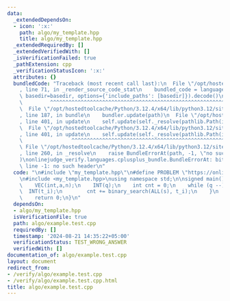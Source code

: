 ```yaml
---
data:
  _extendedDependsOn:
  - icon: ':x:'
    path: algo/my_template.hpp
    title: algo/my_template.hpp
  _extendedRequiredBy: []
  _extendedVerifiedWith: []
  _isVerificationFailed: true
  _pathExtension: cpp
  _verificationStatusIcon: ':x:'
  attributes: {}
  bundledCode: "Traceback (most recent call last):\n  File \"/opt/hostedtoolcache/Python/3.12.4/x64/lib/python3.12/site-packages/onlinejudge_verify/documentation/build.py\"\
    , line 71, in _render_source_code_stat\n    bundled_code = language.bundle(stat.path,\
    \ basedir=basedir, options={'include_paths': [basedir]}).decode()\n          \
    \         ^^^^^^^^^^^^^^^^^^^^^^^^^^^^^^^^^^^^^^^^^^^^^^^^^^^^^^^^^^^^^^^^^^^^^^^^^^^^^^^^^\n\
    \  File \"/opt/hostedtoolcache/Python/3.12.4/x64/lib/python3.12/site-packages/onlinejudge_verify/languages/cplusplus.py\"\
    , line 187, in bundle\n    bundler.update(path)\n  File \"/opt/hostedtoolcache/Python/3.12.4/x64/lib/python3.12/site-packages/onlinejudge_verify/languages/cplusplus_bundle.py\"\
    , line 401, in update\n    self.update(self._resolve(pathlib.Path(included), included_from=path))\n\
    \  File \"/opt/hostedtoolcache/Python/3.12.4/x64/lib/python3.12/site-packages/onlinejudge_verify/languages/cplusplus_bundle.py\"\
    , line 401, in update\n    self.update(self._resolve(pathlib.Path(included), included_from=path))\n\
    \                ^^^^^^^^^^^^^^^^^^^^^^^^^^^^^^^^^^^^^^^^^^^^^^^^^^^^^^^^^\n \
    \ File \"/opt/hostedtoolcache/Python/3.12.4/x64/lib/python3.12/site-packages/onlinejudge_verify/languages/cplusplus_bundle.py\"\
    , line 260, in _resolve\n    raise BundleErrorAt(path, -1, \"no such header\"\
    )\nonlinejudge_verify.languages.cplusplus_bundle.BundleErrorAt: bits/stdc++.h:\
    \ line -1: no such header\n"
  code: "\n#include \"my_template.hpp\"\n#define PROBLEM \"https://onlinejudge.u-aizu.ac.jp/courses/lesson/1/ALDS1/4/ALDS1_4_B\"\
    \n#include <my_template.hpp>\nusing namespace std;\n\nsigned main() {\n    INT(n);\n\
    \    VEC(int,a,n);\n    INT(q);\n    int cnt = 0;\n    while (q --) {\n      \
    \  INT(t_i);\n        cnt += binary_search(ALL(s), t_i);\n    }\n    W(cnt);\n\
    \    return 0;\n}\n"
  dependsOn:
  - algo/my_template.hpp
  isVerificationFile: true
  path: algo/example.test.cpp
  requiredBy: []
  timestamp: '2024-08-21 14:35:22+05:00'
  verificationStatus: TEST_WRONG_ANSWER
  verifiedWith: []
documentation_of: algo/example.test.cpp
layout: document
redirect_from:
- /verify/algo/example.test.cpp
- /verify/algo/example.test.cpp.html
title: algo/example.test.cpp
---
```

